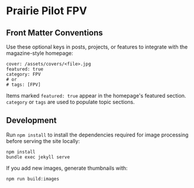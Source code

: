 # Prairie Pilot FPV

## Front Matter Conventions

Use these optional keys in posts, projects, or features to integrate with the magazine-style homepage:

```
cover: /assets/covers/<file>.jpg
featured: true
category: FPV
# or
# tags: [FPV]
```

Items marked `featured: true` appear in the homepage's featured section.
`category` or `tags` are used to populate topic sections.

## Development

Run `npm install` to install the dependencies required for image processing before serving the site locally:

```
npm install
bundle exec jekyll serve
```

If you add new images, generate thumbnails with:

```
npm run build:images
```
